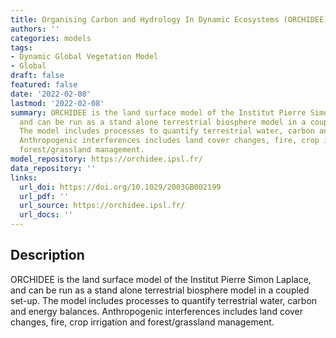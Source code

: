 ```yaml
---
title: Organising Carbon and Hydrology In Dynamic Ecosystems (ORCHIDEE)
authors: ''
categories: models
tags:
- Dynamic Global Vegetation Model
- Global
draft: false
featured: false
date: '2022-02-08'
lastmod: '2022-02-08'
summary: ORCHIDEE is the land surface model of the Institut Pierre Simon Laplace,
  and can be run as a stand alone terrestrial biosphere model in a coupled set-up.
  The model includes processes to quantify terrestrial water, carbon and energy balances.
  Anthropogenic interferences includes land cover changes, fire, crop irrigation and
  forest/grassland management.
model_repository: https://orchidee.ipsl.fr/
data_repository: ''
links:
  url_doi: https://doi.org/10.1029/2003GB002199
  url_pdf: ''
  url_source: https://orchidee.ipsl.fr/
  url_docs: ''
---
```


## Description

ORCHIDEE is the land surface model of the Institut Pierre Simon Laplace, and can be run as a stand alone terrestrial biosphere model in a coupled set-up. The model includes processes to quantify terrestrial water, carbon and energy balances. Anthropogenic interferences includes land cover changes, fire, crop irrigation and forest/grassland management.

